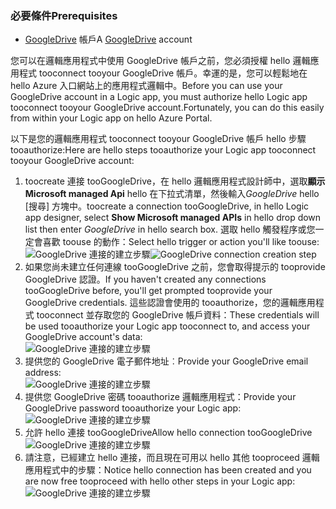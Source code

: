 ### <a name="prerequisites"></a><span data-ttu-id="db34d-101">必要條件</span><span class="sxs-lookup"><span data-stu-id="db34d-101">Prerequisites</span></span>
* <span data-ttu-id="db34d-102">[GoogleDrive](https://www.google.com/drive/) 帳戶</span><span class="sxs-lookup"><span data-stu-id="db34d-102">A [GoogleDrive](https://www.google.com/drive/) account</span></span>  

<span data-ttu-id="db34d-103">您可以在邏輯應用程式中使用 GoogleDrive 帳戶之前，您必須授權 hello 邏輯應用程式 tooconnect tooyour GoogleDrive 帳戶。幸運的是，您可以輕鬆地在 hello Azure 入口網站上的應用程式邏輯中。</span><span class="sxs-lookup"><span data-stu-id="db34d-103">Before you can use your GoogleDrive account in a Logic app, you must authorize hello Logic app tooconnect tooyour GoogleDrive account.Fortunately, you can do this easily from within your Logic app on hello Azure Portal.</span></span>  

<span data-ttu-id="db34d-104">以下是您的邏輯應用程式 tooconnect tooyour GoogleDrive 帳戶 hello 步驟 tooauthorize:</span><span class="sxs-lookup"><span data-stu-id="db34d-104">Here are hello steps tooauthorize your Logic app tooconnect tooyour GoogleDrive account:</span></span>  

1. <span data-ttu-id="db34d-105">toocreate 連接 tooGoogleDrive，在 hello 邏輯應用程式設計師中，選取**顯示 Microsoft managed Api** hello 在下拉式清單，然後輸入*GoogleDrive* hello [搜尋] 方塊中。</span><span class="sxs-lookup"><span data-stu-id="db34d-105">toocreate a connection tooGoogleDrive, in hello Logic app designer, select **Show Microsoft managed APIs** in hello drop down list then enter *GoogleDrive* in hello search box.</span></span> <span data-ttu-id="db34d-106">選取 hello 觸發程序或您一定會喜歡 toouse 的動作：</span><span class="sxs-lookup"><span data-stu-id="db34d-106">Select hello trigger or action you'll like toouse:</span></span>  
   <span data-ttu-id="db34d-107">![GoogleDrive 連接的建立步驟](./media/connectors-create-api-googledrive/googledrive-1.png)</span><span class="sxs-lookup"><span data-stu-id="db34d-107">![GoogleDrive connection creation step](./media/connectors-create-api-googledrive/googledrive-1.png)</span></span>  
2. <span data-ttu-id="db34d-108">如果您尚未建立任何連線 tooGoogleDrive 之前，您會取得提示的 tooprovide GoogleDrive 認證。</span><span class="sxs-lookup"><span data-stu-id="db34d-108">If you haven't created any connections tooGoogleDrive before, you'll get prompted tooprovide your GoogleDrive credentials.</span></span> <span data-ttu-id="db34d-109">這些認證會使用的 tooauthorize，您的邏輯應用程式 tooconnect 並存取您的 GoogleDrive 帳戶資料：</span><span class="sxs-lookup"><span data-stu-id="db34d-109">These credentials will be used tooauthorize your Logic app tooconnect to, and access your GoogleDrive account's data:</span></span>  
   ![GoogleDrive 連接的建立步驟](./media/connectors-create-api-googledrive/googledrive-2.png)  
3. <span data-ttu-id="db34d-111">提供您的 GoogleDrive 電子郵件地址︰</span><span class="sxs-lookup"><span data-stu-id="db34d-111">Provide your GoogleDrive email address:</span></span>  
   ![GoogleDrive 連接的建立步驟](./media/connectors-create-api-googledrive/googledrive-3.png)  
4. <span data-ttu-id="db34d-113">提供您 GoogleDrive 密碼 tooauthorize 邏輯應用程式：</span><span class="sxs-lookup"><span data-stu-id="db34d-113">Provide your GoogleDrive password tooauthorize your Logic app:</span></span>  
   ![GoogleDrive 連接的建立步驟](./media/connectors-create-api-googledrive/googledrive-4.png)
5. <span data-ttu-id="db34d-115">允許 hello 連接 tooGoogleDrive</span><span class="sxs-lookup"><span data-stu-id="db34d-115">Allow hello connection tooGoogleDrive</span></span>  
   ![GoogleDrive 連接的建立步驟](./media/connectors-create-api-googledrive/googledrive-5.png)  
6. <span data-ttu-id="db34d-117">請注意，已經建立 hello 連接，而且現在可用以 hello 其他 tooproceed 邏輯應用程式中的步驟：</span><span class="sxs-lookup"><span data-stu-id="db34d-117">Notice hello connection has been created and you are now free tooproceed with hello other steps in your Logic app:</span></span>  
   ![GoogleDrive 連接的建立步驟](./media/connectors-create-api-googledrive/googledrive-6.png)  

